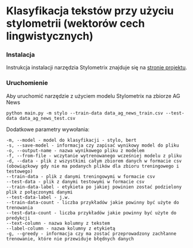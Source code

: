 # Klasyfikacja tekstów przy użyciu stylometrii (wektorów cech lingwistycznych)

### Instalacja
Instrukcja instalacji narzędzia Stylometrix znajduje się na [stronie projektu](https://github.com/ZILiAT-NASK/StyloMetrix).

### Uruchomienie
Aby uruchomić narzędzie z użyciem modelu Stylometrix na zbiorze AG News
```
python main.py -m stylo --train-data data_ag_news_train.csv --test-data data_ag_news_test.csv
```
Dodatkowe parametry wywołania:
```
-m, --model - model do klasyfikacji - stylo, bert
-s, --save-model - informacja czy zapisać wynikowy model do pliku
-o, --output-name - nazwa wynikowego pliku z modelem
-f, --from-file - wczytanie wytrenowanego wcześniej modelu z pliku
-d, --data - plik z wszystkimi całym zbiorem danych w formacie csv (obowiązkowy gdy nie ma podanych plików dla zbioru treningowego i testowego)
--train-data - plik z danymi treningowymi w formacie csv
--test-data - plik z danymi testowymi w formacie csv
--train-data-label - etykieta po jakiej powinien zostać podzielony plik z połączonymi danymi
--test-data-label - j.w.
--train-data-count - liczba przykładów jakie powinny być użyte do trenowania
--test-data-count - liczba przykładów jakie powinny być użyte do predykcji
--text-column - nazwa kolumny z tekstem
--label-column - nazwa kolumny z etykietą
-g, --greedy - informacja czy ma zostać przeprowadzony zachłanne trenowanie, które nie przewiduje błędnych danych
```